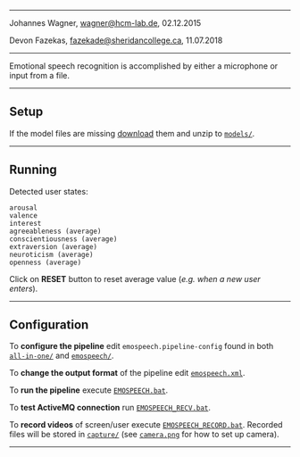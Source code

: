 -------------------------------------------------
Johannes Wagner, <wagner@hcm-lab.de>, 02.12.2015

Devon Fazekas, <fazekade@sheridancollege.ca>, 11.07.2018

-------------------------------------------------

Emotional speech recognition is accomplished by either a microphone or input from a file.

-------------------------------------------------

## Setup

If the model files are missing [download](https://megastore.uni-augsburg.de/get/CqTdfSoXto/) them and unzip to [`models/`](../../models/).

-------------------------------------------------

## Running

Detected user states:

	arousal
	valence
	interest
	agreeableness (average)
	conscientiousness (average)
	extraversion (average)
	neuroticism (average)
	openness (average)

Click on **RESET** button to reset average value (*e.g. when a new user enters*).

-------------------------------------------------

## Configuration

To **configure the pipeline** edit `emospeech.pipeline-config` found in both [`all-in-one/`](../all-in-one/emospeech.pipeline-config) and [`emospeech/`](../emospeech/emospeech.pipeline-config).

To **change the output format** of the pipeline edit [`emospeech.xml`](../emospeech/emospeech.xml).

To **run the pipeline** execute [`EMOSPEECH.bat`](../emospeech/EMOSPEECH.bat).

To **test ActiveMQ connection** run [`EMOSPEECH_RECV.bat`](../emospeech/EMOSPEECH_RECV.bat).

To **record videos** of screen/user execute [`EMOSPEECH_RECORD.bat`](../emospeech/EMOSPEECH_RECORD.bat).
Recorded files will be stored in [`capture/`](../emospeech/capture/) (see [`camera.png`](../emospeech/docs/camera.png) for how to set up camera).

-------------------------------------------------
